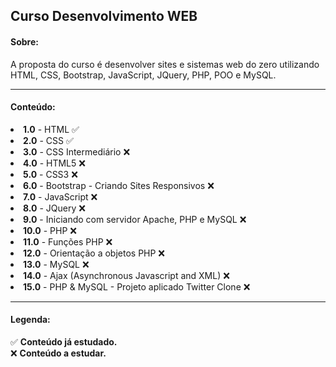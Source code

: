 ## Curso Desenvolvimento WEB

#### Sobre:

A proposta do curso é desenvolver sites e sistemas web do zero utilizando HTML, CSS, Bootstrap, JavaScript, JQuery, PHP, POO e MySQL.

<hr />

#### Conteúdo: 

<li><strong>1.0</strong> - HTML ✅</li> 
<li><strong>2.0</strong> - CSS ✅</li> 
<li><strong>3.0</strong> - CSS Intermediário ❌</li> 
<li><strong>4.0</strong> - HTML5 ❌</li> 
<li><strong>5.0</strong> - CSS3 ❌</li> 
<li><strong>6.0</strong> - Bootstrap - Criando Sites
      Responsivos ❌</li> 
<li><strong>7.0</strong> - JavaScript ❌</li> 
<li><strong>8.0</strong> - JQuery ❌</li> 
<li><strong>9.0</strong> - Iniciando com servidor
      Apache, PHP e MySQL ❌</li> 
<li><strong>10.0</strong> - PHP ❌</li> 
<li><strong>11.0</strong> - Funções PHP ❌</li> 
<li><strong>12.0</strong> - Orientação a objetos PHP ❌</li> 
<li><strong>13.0</strong> - MySQL ❌</li> 
<li><strong>14.0</strong> - Ajax (Asynchronous
       Javascript and XML) ❌</li> 
<li><strong>15.0</strong> - PHP & MySQL - Projeto
       aplicado Twitter Clone ❌</li> 
       
<hr />

#### Legenda:
✅ <strong>Conteúdo já estudado.</strong> <br />
❌ <strong>Conteúdo a estudar.</strong> <br />
